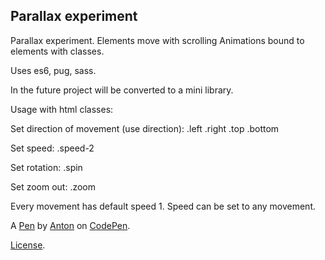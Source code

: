 Parallax experiment
-------------------
Parallax experiment. 
Elements move with scrolling
Animations bound to elements with classes.

Uses es6, pug, sass.

In the future project will be converted to a mini library.

Usage with html classes:

Set direction of movement (use direction):  .left .right .top .bottom

Set speed:  .speed-2

Set rotation: .spin

Set zoom out: .zoom



Every movement has default speed 1. Speed can be set to any movement.


A [Pen](https://codepen.io/AntM/pen/YRMoLo) by [Anton](https://codepen.io/AntM) on [CodePen](https://codepen.io).

[License](https://codepen.io/AntM/pen/YRMoLo/license).